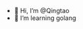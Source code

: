 - 👋 Hi, I’m @Qingtao
- 🌱 I’m learning golang

<!---
SHqingtao/SHqingtao is a ✨ special ✨ repository because its `README.md` (this file) appears on your GitHub profile.
You can click the Preview link to take a look at your changes.
--->
